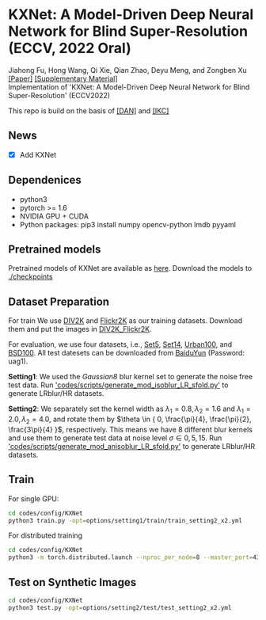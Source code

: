 # KXNet: A Model-Driven Deep Neural Network for Blind Super-Resolution (ECCV, 2022 Oral)
Jiahong Fu, Hong Wang, Qi Xie, Qian Zhao, Deyu Meng, and Zongben Xu\
​[[Paper]](https://arxiv.org/pdf/2209.10305.pdf) [[Supplementary Material]](https://drive.google.com/file/d/1eyYJRcDZ6ERtmx0PGA6UNEDKJg_gf6Ir/view?usp=share_link)\
Implementation of 'KXNet: A Model-Driven Deep Neural Network for Blind Super-Resolution' (ECCV2022)

This repo is build on the basis of [[DAN]](https://github.com/greatlog/DAN) and [[IKC]](https://github.com/yuanjunchai/IKC)

## News
- [x] Add KXNet

## Dependenices

* python3
* pytorch >= 1.6
* NVIDIA GPU + CUDA
* Python packages: pip3 install numpy opencv-python lmdb pyyaml

## Pretrained models
Pretrained models of KXNet are available as [here](https://github.com/jiahong-fu/KXNet/releases/tag/v0.0). Download the models to [./checkpoints](./checkpoints)


## Dataset Preparation
For train
We use [DIV2K](https://data.vision.ee.ethz.ch/cvl/DIV2K/) and [Flickr2K](http://cv.snu.ac.kr/research/EDSR/Flickr2K.tar) as our training datasets. Download them and put the images in [DIV2K_Flickr2K](./codes/data/DIV2K_Flickr2K).

For evaluation, we use four datasets, i.e., [Set5](https://uofi.box.com/shared/static/kfahv87nfe8ax910l85dksyl2q212voc.zip), [Set14](https://uofi.box.com/shared/static/igsnfieh4lz68l926l8xbklwsnnk8we9.zip), [Urban100](https://uofi.box.com/shared/static/65upg43jjd0a4cwsiqgl6o6ixube6klm.zip), and [BSD100](https://uofi.box.com/shared/static/qgctsplb8txrksm9to9x01zfa4m61ngq.zip). All test datesets can be downloaded from [BaiduYun](https://pan.baidu.com/s/1ShoqALXdzsELDKPbexNFtQ) (Password: uag1).

**Setting1**: We used the *Gaussian8* blur kernel set to generate the noise free test data. Run ['codes/scripts/generate_mod_isoblur_LR_sfold.py'](codes/scripts/generate_mod_isoblur_LR_sfold.py') to generate LRblur/HR datasets.

**Setting2**: We separately set the kernel width as $\lambda_1 = 0.8, \lambda_2 = 1.6$ and $\lambda_1 = 2.0, \lambda_2 = 4.0$, and rotate them by $\theta \in { 0, \frac{\pi}{4}, \frac{\pi}{2}, \frac{3\pi}{4} }$, respectively. This means we have 8 different blur kernels and use them to generate test data at noise level $\sigma \in { 0, 5, 15}$. Run ['codes/scripts/generate_mod_anisoblur_LR_sfold.py'](codes/scripts/generate_mod_anisoblur_LR_sfold.py') to generate LRblur/HR datasets.

## Train

For single GPU:
```bash
cd codes/config/KXNet
python3 train.py -opt=options/setting1/train/train_setting2_x2.yml
```

For distributed training
```bash
cd codes/config/KXNet
python3 -m torch.distributed.launch --nproc_per_node=8 --master_port=4321 train.py -opt=options/setting2/train/train_setting2_x2.yml --launcher pytorch
```

## Test on Synthetic Images
```bash
cd codes/config/KXNet
python3 test.py -opt=options/setting2/test/test_setting2_x2.yml
```
